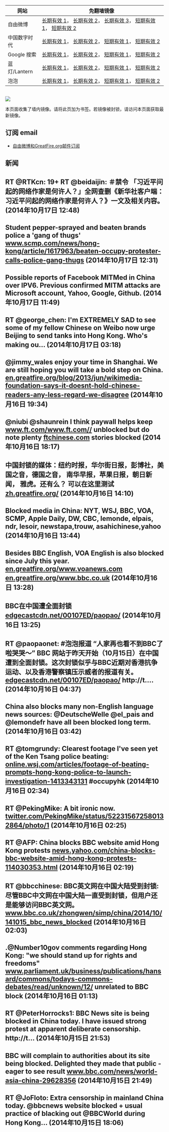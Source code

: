 <table>
    <thead>
        <tr>
            <th>网站</th>
            <th>免翻墙镜像</th>
        </tr>
    </thead>
    <tbody>    
        <tr>
            <td>自由微博</td>
            <td>            
                <a href="https://secure.footprint.net/pingfan/fw" target="_BLANK">长期有效 1</a>，            
                <a href="https://edgecastcdn.net/00107ED/freeweibo/" target="_BLANK">长期有效 2</a>，            
                <a href="https://objects.dreamhost.com/freeweibo/index.html" target="_BLANK">长期有效 3</a>，            
                <a href="https://fw3.azurewebsites.net" target="_BLANK">短期有效 1</a>，            
                <a href="https://d2fstso2jh4dhr.cloudfront.net" target="_BLANK">短期有效 2</a>
            </td>
        </tr>    
        <tr>
            <td>中国数字时代</td>
            <td>            
                <a href="https://edgecastcdn.net/00107ED/cdt/" target="_BLANK">长期有效 1</a>，            
                <a href="https://objects.dreamhost.com/cdt/index.html" target="_BLANK">长期有效 2</a>，            
                <a href="https://770b3.azurewebsites.net" target="_BLANK">短期有效 1</a>，            
                <a href="https://dazdu2iuzl72b.cloudfront.net" target="_BLANK">短期有效 2</a>
            </td>
        </tr>    
        <tr>
            <td>Google 搜索</td>
            <td>            
                <a href="https://edgecastcdn.net/00107ED/g/" target="_BLANK">长期有效 1</a>，            
                <a href="https://objects.dreamhost.com/goo/index.html" target="_BLANK">长期有效 2</a>，            
                <a href="https://865ba.azurewebsites.net" target="_BLANK">短期有效 1</a>，            
                <a href="https://d3vv89cvqbrqlq.cloudfront.net" target="_BLANK">短期有效 2</a>
            </td>
        </tr>    
        <tr>
            <td>蓝灯/Lantern</td>
            <td>            
                <a href="https://edgecastcdn.net/00107ED/lantern/" target="_BLANK">长期有效 1</a>，            
                <a href="https://objects.dreamhost.com/lantern/index.html" target="_BLANK">长期有效 2</a>，            
                <a href="https://c7511.azurewebsites.net" target="_BLANK">短期有效 1</a>，            
                <a href="https://dx1djqjpnvurw.cloudfront.net" target="_BLANK">短期有效 2</a>
            </td>
        </tr>    
        <tr>
            <td>泡泡</td>
            <td>            
                <a href="https://edgecastcdn.net/00107ED/paopao/" target="_BLANK">长期有效 1</a>，            
                <a href="https://objects.dreamhost.com/paopao/index.html" target="_BLANK">长期有效 2</a>，            
                <a href="https://paopao2.azurewebsites.net" target="_BLANK">短期有效 1</a>，            
                <a href="https://d19ysv8o6fv16v.cloudfront.net" target="_BLANK">短期有效 2</a>
            </td>
        </tr>
    </tbody>
</table>
<br/>
<img src="https://raw.githubusercontent.com/greatfire/z/master/logos.gif" />

本页面收集了墙内镜像。请将此页加为书签。若镜像被封锁，请访问本页面获取最新镜像。

## 订阅 email
* <a href="https://b.us7.list-manage.com/subscribe?u=854fca58782082e0cbdf204a0&id=c78949b93c">自由微博和GreatFire.org邮件订阅</a>
    
## 新闻
RT @RTKcn: 19+ RT @beidaijin: ＃禁令 「习近平问起的网络作家是何许人？」全网查删《新华社客户端：习近平问起的网络作家是何许人？》一文及相关内容。 (2014年10月17日 12:48)
 ---
Student pepper-sprayed and beaten brands police a 'gang of thugs' <a href="http://www.scmp.com/news/hong-kong/article/1617963/beaten-occupy-protester-calls-police-gang-thugs" target="_BLANK">www.scmp.com/news/hong-kong/article/1617963/beaten-occupy-protester-calls-police-gang-thugs</a> (2014年10月17日 12:31)
 ---
Possible reports of Facebook MITMed in China over IPV6. Previous confirmed MITM attacks are Microsoft account, Yahoo, Google, Github. (2014年10月17日 11:49)
 ---
RT @george_chen: I'm EXTREMELY SAD to see some of my fellow Chinese on Weibo now urge Beijing to send tanks into Hong Kong. Who's making ou… (2014年10月17日 03:18)
 ---
@jimmy_wales enjoy your time in Shanghai. We are still hoping you will take a bold step on China. <a href="https://en.greatfire.org/blog/2013/jun/wikimedia-foundation-says-it-doesnt-hold-chinese-readers-any-less-regard-we-disagree" target="_BLANK">en.greatfire.org/blog/2013/jun/wikimedia-foundation-says-it-doesnt-hold-chinese-readers-any-less-regard-we-disagree</a> (2014年10月16日 19:34)
 ---
@niubi @shaunrein I think paywall helps keep <a href="http://www.ft.com/www.ft.com//" target="_BLANK">www.ft.com/www.ft.com//</a> unblocked but do note plenty <a href="http://ftchinese.com" target="_BLANK">ftchinese.com</a> stories blocked (2014年10月16日 18:17)
 ---
中国封锁的媒体：纽约时报，华尔街日报，彭博社，美国之音，德国之音， 南华早报，苹果日报，朝日新闻， 雅虎。还有么？ 可以在这里测试 <a href="https://zh.greatfire.org/" target="_BLANK">zh.greatfire.org/</a> (2014年10月16日 14:10)
 ---
Blocked media in China: NYT, WSJ, BBC, VOA, SCMP, Apple Daily,  DW, CBC, lemonde, elpais, ndr, lesoir, newstapa,trouw, asahichinese,yahoo (2014年10月16日 13:44)
 ---
Besides BBC English, VOA English is also blocked since July this year. <a href="https://en.greatfire.org/www.voanews.com" target="_BLANK">en.greatfire.org/www.voanews.com</a> <a href="https://en.greatfire.org/www.bbc.co.uk" target="_BLANK">en.greatfire.org/www.bbc.co.uk</a> (2014年10月16日 13:28)
 ---
BBC在中国遭全面封锁 <a href="https://edgecastcdn.net/00107ED/paopao/?u=/article/216" target="_BLANK">edgecastcdn.net/00107ED/paopao/</a> (2014年10月16日 13:25)
 ---
RT @paopaonet: #泡泡报道  “人家再也看不到BBC了啦哭哭～” BBC 网站于昨天开始（10月15日）在中国遭到全面封锁。这次封锁似乎与BBC近期对香港抗争运动、以及香港警察镇压示威者的报道有关。<a href="https://edgecastcdn.net/00107ED/paopao/" target="_BLANK">edgecastcdn.net/00107ED/paopao/</a> http://t.… (2014年10月16日 04:37)
 ---
China also blocks many non-English language news sources: @DeutscheWelle @el_pais and @lemondefr have all been blocked long term. (2014年10月16日 03:42)
 ---
RT @tomgrundy: Clearest footage I've seen yet of the Ken Tsang police beating: <a href="http://online.wsj.com/articles/footage-of-beating-prompts-hong-kong-police-to-launch-investigation-1413343131" target="_BLANK">online.wsj.com/articles/footage-of-beating-prompts-hong-kong-police-to-launch-investigation-1413343131</a> #occupyhk (2014年10月16日 02:34)
 ---
RT @PekingMike: A bit ironic now. <a href="https://twitter.com/PekingMike/status/522315672580132864/photo/1" target="_BLANK">twitter.com/PekingMike/status/522315672580132864/photo/1</a> (2014年10月16日 02:25)
 ---
RT @AFP: China blocks BBC website amid Hong Kong protests <a href="http://news.yahoo.com/china-blocks-bbc-website-amid-hong-kong-protests-114030353.html" target="_BLANK">news.yahoo.com/china-blocks-bbc-website-amid-hong-kong-protests-114030353.html</a> (2014年10月16日 02:19)
 ---
RT @bbcchinese: BBC英文网在中国大陆受到封锁: 尽管BBC中文网在中国大陆一直受到封锁，但用户还是能够访问BBC英文网。 <a href="http://www.bbc.co.uk/zhongwen/simp/china/2014/10/141015_bbc_news_blocked" target="_BLANK">www.bbc.co.uk/zhongwen/simp/china/2014/10/141015_bbc_news_blocked</a> (2014年10月16日 02:03)
 ---
.@Number10gov comments regarding Hong Kong: "we should stand up for rights and freedoms" <a href="http://www.parliament.uk/business/publications/hansard/commons/todays-commons-debates/read/unknown/12/" target="_BLANK">www.parliament.uk/business/publications/hansard/commons/todays-commons-debates/read/unknown/12/</a> unrelated to BBC block (2014年10月16日 01:13)
 ---
RT @PeterHorrocks1: BBC News site is being blocked in China today. I have issued strong protest at apparent deliberate censorship. http://t… (2014年10月15日 21:53)
 ---
BBC will complain to authorities about its site being blocked. Delighted they made that public - eager to see result <a href="http://www.bbc.com/news/world-asia-china-29628356" target="_BLANK">www.bbc.com/news/world-asia-china-29628356</a> (2014年10月15日 21:49)
 ---
RT @JoFloto: Extra censorship in mainland China today. @bbcnews website blocked + usual practice of blacking out @BBCWorld during Hong Kong… (2014年10月15日 18:06)
 ---

